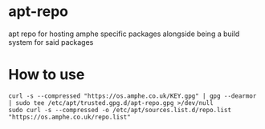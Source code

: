# apt-repo
apt repo for hosting amphe specific packages alongside being a build system for said packages
# How to use
```
curl -s --compressed "https://os.amphe.co.uk/KEY.gpg" | gpg --dearmor | sudo tee /etc/apt/trusted.gpg.d/apt-repo.gpg >/dev/null
sudo curl -s --compressed -o /etc/apt/sources.list.d/repo.list "https://os.amphe.co.uk/repo.list"
```
